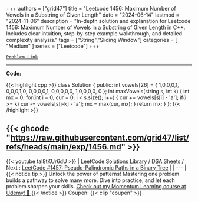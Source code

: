 
+++
authors = ["grid47"]
title = "Leetcode 1456: Maximum Number of Vowels in a Substring of Given Length"
date = "2024-06-14"
lastmod = "2024-11-06"
description = "In-depth solution and explanation for Leetcode 1456: Maximum Number of Vowels in a Substring of Given Length in C++. Includes clear intuition, step-by-step example walkthrough, and detailed complexity analysis."
tags = ["String","Sliding Window"]
categories = [
    "Medium"
]
series = ["Leetcode"]
+++



[`Problem Link`](https://leetcode.com/problems/maximum-number-of-vowels-in-a-substring-of-given-length/description/)

---
**Code:**

{{< highlight cpp >}}
class Solution {
public:
    int vowels[26] = {  1,0,0,0,1, 0,0,0,1,0, 
                        0,0,0,0,1, 0,0,0,0,0, 
                        1,0,0,0,0, 0 };
    int maxVowels(string s, int k) {
        int mx = 0;
        for(int i = 0, cur = 0; i < s.size(); i++) {
            cur += vowels[s[i] - 'a'];
            if(i >= k) cur -= vowels[s[i-k] - 'a'];
            mx = max(cur, mx);
        }
        return mx;
    }
};
{{< /highlight >}}

{{< ghcode "https://raw.githubusercontent.com/grid47/list/refs/heads/main/exp/1456.md" >}}
---
{{< youtube tal8tKUr6dU >}}
| [LeetCode Solutions Library](https://grid47.xyz/leetcode/) / [DSA Sheets](https://grid47.xyz/sheets/) / Next : [LeetCode #1457: Pseudo-Palindromic Paths in a Binary Tree](https://grid47.xyz/posts/leetcode-1457-pseudo-palindromic-paths-in-a-binary-tree-solution/) |
| --- |
{{< notice tip >}}
Unlock the power of patterns! Mastering one problem builds a pathway to solve many more. Dive into practice, and let each problem sharpen your skills. [Check out my Momentum Learning course at Udemy! 🚀 ](https://www.udemy.com/course/algorithms-and-data-structures-in-cpp/)
{{< /notice >}}
Coupen: {{< clip "coupen" >}}
